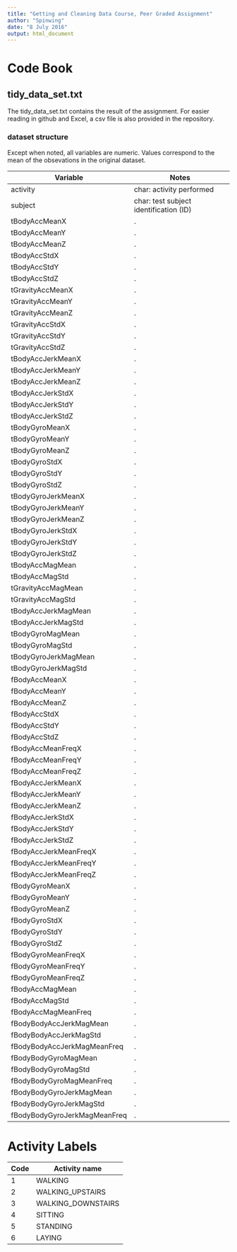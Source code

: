 ```yaml
---
title: "Getting and Cleaning Data Course, Peer Graded Assignment"
author: "Spinwing"
date: "8 July 2016"
output: html_document
---
```


# Code Book

## tidy_data_set.txt 

The tidy_data_set.txt contains the result of the assignment. For easier
reading in github and Excel, a csv file is also provided in the repository.

### dataset structure
Except when noted, all variables are numeric. Values correspond to the mean
of the obsevations in the original dataset.

Variable | Notes
-------- | ----------------------------------------
activity | char: activity performed
subject | char: test subject identification (ID)
tBodyAccMeanX | . 
tBodyAccMeanY | . 
tBodyAccMeanZ | . 
tBodyAccStdX | . 
tBodyAccStdY | . 
tBodyAccStdZ | . 
tGravityAccMeanX | .  
tGravityAccMeanY | . 
tGravityAccMeanZ | . 
tGravityAccStdX | . 
tGravityAccStdY                | .
tGravityAccStdZ                | .
tBodyAccJerkMeanX              | .
tBodyAccJerkMeanY              | .
tBodyAccJerkMeanZ              | .
tBodyAccJerkStdX               | .
tBodyAccJerkStdY               | .
tBodyAccJerkStdZ               | .
tBodyGyroMeanX                 | .
tBodyGyroMeanY                 | .
tBodyGyroMeanZ                 | .
tBodyGyroStdX                  | .
tBodyGyroStdY                  | .
tBodyGyroStdZ                  | .
tBodyGyroJerkMeanX             | .
tBodyGyroJerkMeanY             | .
tBodyGyroJerkMeanZ             | .
tBodyGyroJerkStdX              | .
tBodyGyroJerkStdY              | .
tBodyGyroJerkStdZ              | .
tBodyAccMagMean                | .
tBodyAccMagStd                 | .
tGravityAccMagMean             | .
tGravityAccMagStd              | .
tBodyAccJerkMagMean            | . 
tBodyAccJerkMagStd             | .
tBodyGyroMagMean               | .
tBodyGyroMagStd                | .
tBodyGyroJerkMagMean           | .
tBodyGyroJerkMagStd            | .
fBodyAccMeanX                  | .
fBodyAccMeanY                  | .
fBodyAccMeanZ                  | .
fBodyAccStdX                   | .
fBodyAccStdY                   | .
fBodyAccStdZ                   | .
fBodyAccMeanFreqX              | .
fBodyAccMeanFreqY              | .
fBodyAccMeanFreqZ              | .
fBodyAccJerkMeanX              | .
fBodyAccJerkMeanY              | .
fBodyAccJerkMeanZ              | .
fBodyAccJerkStdX               | .
fBodyAccJerkStdY               | .
fBodyAccJerkStdZ               | .
fBodyAccJerkMeanFreqX          | .
fBodyAccJerkMeanFreqY          | .
fBodyAccJerkMeanFreqZ          | .
fBodyGyroMeanX                 | .
fBodyGyroMeanY                 | .
fBodyGyroMeanZ                 | .
fBodyGyroStdX                  | .
fBodyGyroStdY                  | .
fBodyGyroStdZ                  | .
fBodyGyroMeanFreqX             | .
fBodyGyroMeanFreqY             | .
fBodyGyroMeanFreqZ             | .
fBodyAccMagMean                | .
fBodyAccMagStd                 | .
fBodyAccMagMeanFreq            | .
fBodyBodyAccJerkMagMean        | .
fBodyBodyAccJerkMagStd         | .
fBodyBodyAccJerkMagMeanFreq    | .
fBodyBodyGyroMagMean           | .
fBodyBodyGyroMagStd            | .
fBodyBodyGyroMagMeanFreq       | .
fBodyBodyGyroJerkMagMean       | .
fBodyBodyGyroJerkMagStd        | .
fBodyBodyGyroJerkMagMeanFreq   | .

# Activity Labels
Code | Activity name
---- | -------------
1 | WALKING
2 | WALKING_UPSTAIRS
3 | WALKING_DOWNSTAIRS
4 | SITTING
5 | STANDING
6 | LAYING